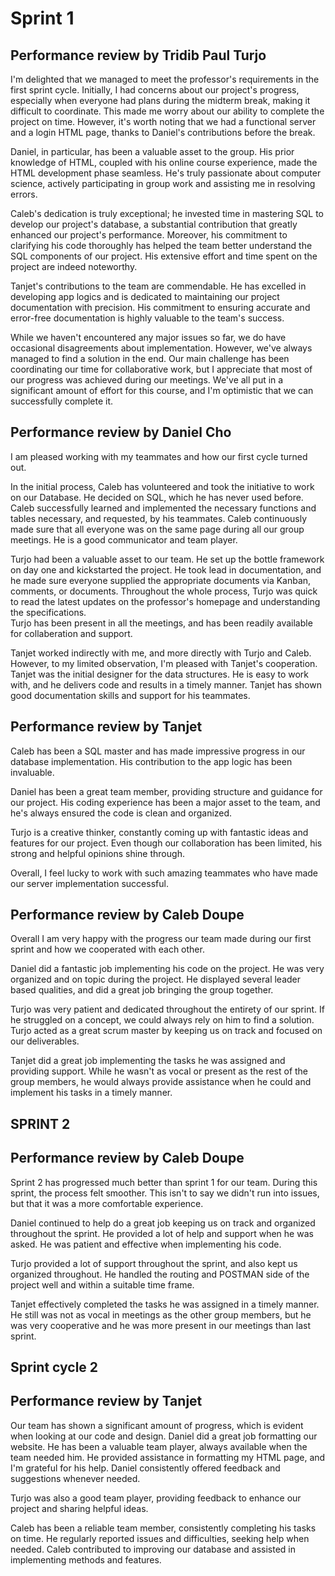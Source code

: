# Sprint 1
## Performance review by Tridib Paul Turjo
I'm delighted that we managed to meet the professor's requirements in the first sprint cycle. Initially, I had concerns 
about our project's progress, especially when everyone had plans during the midterm break, making it difficult to coordinate. 
This made me worry about our ability to complete the project on time. However, it's worth noting that we had a functional
server and a login HTML page, thanks to Daniel's contributions before the break.

Daniel, in particular, has been a valuable asset to the group. His prior knowledge of HTML, coupled with his online course 
experience, made the HTML development phase seamless. He's truly passionate about computer science, actively participating 
in group work and assisting me in resolving errors.

Caleb's dedication is truly exceptional; he invested time in mastering SQL to develop our project's database, a substantial
contribution that greatly enhanced our project's performance. Moreover, his commitment to clarifying his code thoroughly 
has helped the team better understand the SQL components of our project. His extensive effort and time spent on the project 
are indeed noteworthy. 

Tanjet's contributions to the team are commendable. He has excelled in developing app logics and is dedicated to 
maintaining our project documentation with precision. His commitment to ensuring accurate and error-free documentation is
highly valuable to the team's success.

While we haven't encountered any major issues so far, we do have occasional disagreements about implementation. However,
we've always managed to find a solution in the end. Our main challenge has been coordinating our time for collaborative work,
but I appreciate that most of our progress was achieved during our meetings. We've all put in a significant amount of effort
for this course, and I'm optimistic that we can successfully complete it.



## Performance review by Daniel Cho
I am pleased working with my teammates and how our first cycle turned out.

In the initial process, Caleb has volunteered and took the initiative to work on our Database. He decided on SQL, which he has never used before. 
Caleb successfully learned and implemented the necessary functions and tables necessary, and requested, by his teammates.
Caleb continuously made sure that all everyone was on the same page during all our group meetings.
He is a good communicator and team player.

Turjo had been a valuable asset to our team. He set up the bottle framework on day one and kickstarted the project.
He took lead in documentation, and he made sure everyone supplied the appropriate documents via Kanban, comments, or documents.
Throughout the whole process, Turjo was quick to read the latest updates on the professor's homepage and understanding the specifications.  
Turjo has been present in all the meetings, and has been readily available for collaberation and support.

Tanjet worked indirectly with me, and more directly with Turjo and Caleb. However, to my limited observation, I'm pleased with Tanjet's cooperation.
Tanjet was the initial designer for the data structures. He is easy to work with, and he delivers code and results in a timely manner. 
Tanjet has shown good documentation skills and support for his teammates. 



## Performance review by Tanjet
Caleb has been a SQL master and has made impressive progress in our database implementation. His contribution to the app logic has been invaluable. 

Daniel has been a great team member, providing structure and guidance for our project. His coding experience has been a major asset to the team, and he's always ensured the code is clean and organized. 

Turjo is a creative thinker, constantly coming up with fantastic ideas and features for our project. Even though our collaboration has been limited, his strong and helpful opinions shine through. 

Overall, I feel lucky to work with such amazing teammates who have made our server implementation successful.



## Performance review by Caleb Doupe
Overall I am very happy with the progress our team made during our first sprint and how we cooperated with each other.

Daniel did a fantastic job implementing his code on the project. He was very organized and on topic during the project. 
He displayed several leader based qualities, and did a great job bringing the group together.

Turjo was very patient and dedicated throughout the entirety of our sprint. If he struggled on a concept, we could always
rely on him to find a solution. Turjo acted as a great scrum master by keeping us on track and focused on our deliverables.

Tanjet did a great job implementing the tasks he was assigned and providing support. While he wasn't as vocal or present 
as the rest of the group members, he would always provide assistance when he could and implement his tasks in a timely manner.





## SPRINT 2


## Performance review by Caleb Doupe
Sprint 2 has progressed much better than sprint 1 for our team. During this sprint, the process felt smoother. This isn't
to say we didn't run into issues, but that it was a more comfortable experience.

Daniel continued to help do a great job keeping us on track and organized throughout the sprint. He provided a lot of help
and support when he was asked. He was patient and effective when implementing his code.

Turjo provided a lot of support throughout the sprint, and also kept us organized throughout. He handled the routing and POSTMAN
side of the project well and within a suitable time frame. 

Tanjet effectively completed the tasks he was assigned in a timely manner. He still was not as vocal in meetings as the other
group members, but he was very cooperative and he was more present in our meetings than last sprint.

## Sprint cycle 2 
## Performance review by Tanjet
Our team has shown a significant amount of progress, which is evident when looking at our code and design. 
Daniel did a great job formatting our website. He has been a valuable team player, always available when the team needed him.
He provided assistance in formatting my HTML page, and I'm grateful for his help. Daniel consistently offered feedback and suggestions whenever needed.

Turjo was also a good team player, providing feedback to enhance our project and sharing helpful ideas.

Caleb has been a reliable team member, consistently completing his tasks on time. He regularly reported issues and difficulties, seeking help when needed. Caleb contributed to improving our database and assisted in implementing methods and features.



